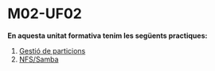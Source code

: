 # M02-UF02
**En aquesta unitat formativa tenim les següents practiques:**
1. <a href="https://htmlpreview.github.io/?https://github.com/Ruben-BT/Portfoli/blob/main/Portfoli/Moduls/MP01-Sistemes_Informàtics/UF01/Pràctica_Virtualització/PrcticaVirtualitzaci.html">Gestió de particions</a>
2. <a href="https://htmlpreview.github.io/?https://github.com/Ruben-BT/Portfoli/blob/main/Portfoli/Moduls/MP01-Sistemes_Informàtics/UF01/Pràctica_usuaris%2Cgrups_i_permisos/Prcticausuarisgrupsipermisos.html">NFS/Samba</a>

